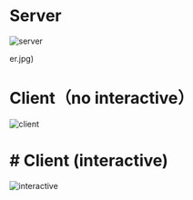 # Server

![server](https://github.com/user-attachments/assets/51ddf508-a270-4c95-856a-d2cd756fe4f7)

er.jpg)

# Client（no interactive）

![client](https://github.com/user-attachments/assets/169117d9-4925-4309-9805-e3b3ca8b16a9)

# # Client (interactive)

![interactive](https://github.com/user-attachments/assets/07b84c41-c1ac-47c3-a320-76d3989de234)

